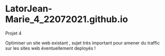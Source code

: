 # LatorJean-Marie_4_22072021.github.io
Projet 4

Optimiser un site web existant , sujet très important pour amener du traffic sur les sites web éventuellement deployés !
